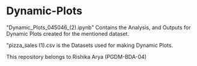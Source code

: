 # Dynamic-Plots
"Dynamic_Plots_045046_(2).ipynb" Contains the Analysis, and Outputs for Dynamic Plots created for the mentioned dataset.

"pizza_sales (1).csv is the Datasets used for making Dynamic Plots.

This repository belongs to Rishika Arya (PGDM-BDA-04)
